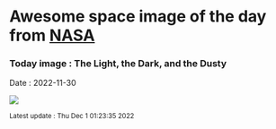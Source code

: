 
# Awesome space image of the day from [NASA](https://api.nasa.gov/)

### Today image : The Light, the Dark, and the Dusty
Date : 2022-11-30

![](https://apod.nasa.gov/apod/image/2211/Cave_Copyright_APOD1024.png)

<small>Latest update : Thu Dec  1 01:23:35 2022</small>
        
